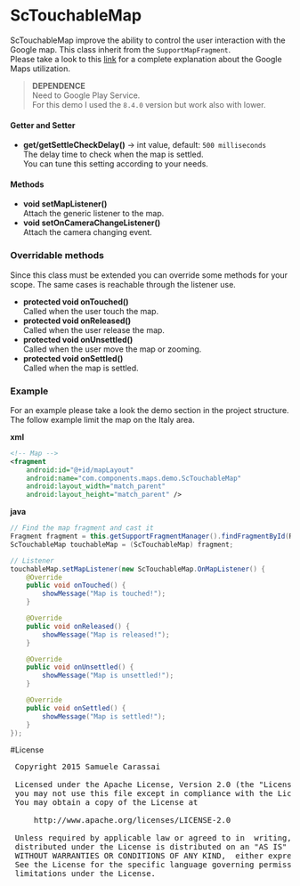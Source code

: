 # ScTouchableMap
ScTouchableMap improve the ability to control the user interaction with the Google map.
This class inherit from the <code>SupportMapFragment</code>.<br />
Please take a look to this [link](https://developers.google.com/maps/documentation/android-api/) for a complete explanation about the Google Maps utilization.

> **DEPENDENCE**<br />
> Need to Google Play Service.<br />
> For this demo I used the <code>8.4.0</code> version but work also with lower.<br />

#### Getter and Setter
- **get/getSettleCheckDelay()**  -> int value, default: <code>500 milliseconds</code><br />
The delay time to check when the map is settled.<br />
You can tune this setting according to your needs.

#### Methods
- **void setMapListener()**<br />
Attach the generic listener to the map.
- **void setOnCameraChangeListener()**<br />
Attach the camera changing event.

### Overridable methods
Since this class must be extended you can override some methods for your scope.
The same cases is reachable through the listener use.

- **protected void onTouched()**<br />
Called when the user touch the map.
- **protected void onReleased()**<br />
Called when the user release the map.
- **protected void onUnsettled()**<br />
Called when the user move the map or zooming.
- **protected void onSettled()**<br />
Called when the map is settled.

### Example
For an example please take a look the demo section in the project structure.<br />
The follow example limit the map on the Italy area.

**xml**
```xml
<!-- Map -->
<fragment
    android:id="@+id/mapLayout"
    android:name="com.components.maps.demo.ScTouchableMap"
    android:layout_width="match_parent"
    android:layout_height="match_parent" />
```

**java**
```java
// Find the map fragment and cast it
Fragment fragment = this.getSupportFragmentManager().findFragmentById(R.id.mapLayout);
ScTouchableMap touchableMap = (ScTouchableMap) fragment;

// Listener
touchableMap.setMapListener(new ScTouchableMap.OnMapListener() {
    @Override
    public void onTouched() {
        showMessage("Map is touched!");
    }

    @Override
    public void onReleased() {
        showMessage("Map is released!");
    }

    @Override
    public void onUnsettled() {
        showMessage("Map is unsettled!");
    }

    @Override
    public void onSettled() {
        showMessage("Map is settled!");
    }
});
```

#License
<pre>
 Copyright 2015 Samuele Carassai

 Licensed under the Apache License, Version 2.0 (the "License");
 you may not use this file except in compliance with the License.
 You may obtain a copy of the License at

     http://www.apache.org/licenses/LICENSE-2.0

 Unless required by applicable law or agreed to in  writing, software
 distributed under the License is distributed on an "AS IS" BASIS,
 WITHOUT WARRANTIES OR CONDITIONS OF ANY KIND,  either express or implied.
 See the License for the specific language governing permissions and
 limitations under the License.
</pre>
